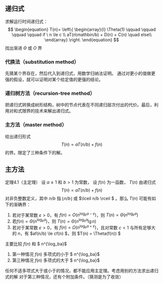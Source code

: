 
## 递归式

求解运行时间递归式：
$$
\begin{equation}
T(n)= \left\{
\begin{array}{l}
\Theta(1) \qquad \qquad \qquad \qquad if \ n \le c \\
aT(n\mathbin/b) + D(n) + C(n) \quad else\\
\end{array} \right.
\end{equation}
$$
找出渐进 $\Theta$ 或 $O$ 界

### 代换法（substitution method）
先猜某个界存在，然后代入到递归式，用数学归纳法证明。
通过对更小的值做更强的假设，就可以证明对某个给定值的更强的结论。

### 递归树方法（recursion-tree method）
把递归式转换成树形结构，树中的节点代表在不同递归层次付出的代价。最后，利用对和式限界的技术来解出递归式。

### 主方法（master method）
给出递归形式
$$ T(n) = aT(n/b) + f(n)$$
的界。限定了三种条件下的解。

## 主方法

定理4.1（主定理） 设 $a\ge 1$ 和 $b > 1$ 为常数， 设 $f(n)$ 为一函数， $T(n)$ 由递归式 $$ T(n)= aT(n/b) + f(n)$$ 对非负整数定义，其中 $n/b$ 指 $\lfloor n/b \rfloor$ 或 $\lceil n/b \rceil $ 。那么 $T(n)$ 可能有如下的渐确界：
1) 若对于某常数 $\varepsilon > 0$，有 $f(n) = O(n^{\log_b{a}-\varepsilon})$，则 $T(n) = \Theta(n^{\log_b{a}})$
2) 若$f(n) = \Theta(n^{\log_ba})$，则 $T(n) = \Theta(n^{\log_b{a}}\lg{n})$
3) 若对于某常数 $\varepsilon > 0$，有 $f(n) = \Omega(n^{\log_b{a}+\varepsilon})$，且对常数 $c<1$ 与所有足够大的 $n$，有 $af(n/b) \le cf(n) $，则 $T(n) = \Theta(f(n)) $

主要比较 $f(n)$ 和 $ n^{\log_ba}$
1. 第一种情况 $f(n)$ 多项式的小于 $ n^{\log_ba}$
2. 第三种情况 $f(n)$ 多项式的大于 $ n^{\log_ba}$

任何不适多项式大于或小于的情况，都不能应用主定理。考虑用别的方法求出递归式的解
对于第三种情况，还有个附加条件。（猜测是为了收敛）

